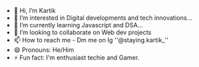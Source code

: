 - 👋 Hi, I’m Kartik  
- 👀 I’m interested in Digital developments and tech innovations...
- 🌱 I’m currently learning Javascript and DSA...
- 💞️ I’m looking to collaborate on Web dev projects
- 📫 How to reach me - Dm me on Ig ''@staying.kartik_''
- 😄 Pronouns: He/Him
- ⚡ Fun fact: I'm enthusiast techie and Gamer.

<!---
officialxkarry/officialxkarry is a ✨ special ✨ repository because its `README.md` (this file) appears on your GitHub profile.
You can click the Preview link to take a look at your changes.
--->
